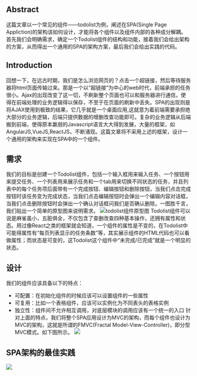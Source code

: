 ## Abstract
这篇文章以一个常见的组件——todolist为例，阐述在SPA(Single Page Appliction)的架构该如何设计，才能将各个组件以及组件内部的各种成分解耦。首先我们会明确需求，确定一个Todolist组件的结构和功能，接着我们会给出架构的方案，从而得出一个通用的SPA的架构方案，最后我们会给出实践的代码。
## Introduction
回想一下，在远古时期，我们是怎么浏览网页的？点击一个超链接，然后等待服务器将html页面传输过来。那是一个以“超链接”为中心的web时代，前端承担的任务很小。Ajax的出现改变了这一切，不刷新整个页面也可以和服务器进行通信，使得在前端处理的业务逻辑得以保存，不至于在页面的刷新中丢失。SPA的出现则是将AJAX使用到极致的结果，它几乎就是一个桌面应用,这就意为着前端需要承担绝大部分的业务逻辑，后端只提供数据的增删改查功能即可。复杂的业务逻辑从后端搬到前端，使得原本羸弱的Javascript语言大大得到发展，大量的框架，如AngularJS,VueJS,ReactJS，不断涌现。这篇文章将不采用上述的框架，设计一个通用的架构来实现在SPA中的一个组件。
## 需求
我们的目标是创建一个Todolist组件，包括一个输入框用来输入任务、一个按钮用来提交任务、一个列表用来展示任务和一个tab用来切换不同状态的任务，并且列表中的每个任务项后面带有一个完成按钮、编辑按钮和删除按钮，当我们点击完成按钮时该任务变为完成状态，当我们点击编辑按钮时会弹出一个编辑内容对话框，当我们点击删除按钮时会弹出一个确认对话框问我们是否确认删除。一图胜千言，我们贴出一个简单的原型图来说明需求。
![todolist组件原型图](http://i1.piimg.com/567571/530a880901a28328.png)
Todolist组件可以说是麻雀虽小，五脏俱全，不仅包含了查删改查四种基本操作，还拥有属性和状态。用过像React之类的框架就会知道，一个组件的属性是不变的，在Todolist中可能得属性有“每页列表显示的任务条数”等，其实展示组件的HTML代码也可以看做属性；而状态是可变的，这Todolist这个组件中“未完成/已完成”就是一个明显的状态。
## 设计
我们的组件应该具备以下的特点：
- 可配置：在初始化组件的时候应该可以设置组件的一些属性
- 可复用：比如一个表格组件，应该可以实例化为不同表头的表格实例
- 独立性：组件间不允许相互调用，对底层模块的调用应该有一个统一的入口
针对上面的特点，我们将整个SPA应用设计为MVC的架构，而每个组件也设计为MVC的架构，这就是所谓的FMVC(Fractal Model-View-Controller)，即分型MVC模式。如下图所示。
![](http://i2.buimg.com/567571/b95ff87996e62d79.jpg)
## SPA架构的最佳实践
![](http://i1.piimg.com/567571/5bd48dda79d9e074.jpg)
